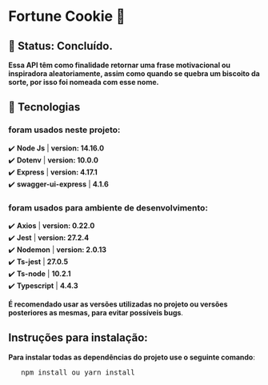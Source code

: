 # Fortune Cookie 🥠

## 🚧 Status: Concluído.

__Essa API têm como finalidade retornar uma frase motivacional ou inspiradora aleatoriamente, assim como quando
se quebra um biscoito da sorte, por isso foi nomeada com esse nome.__

## 🔧 Tecnologias
### foram usados neste projeto:
✔️ **Node Js** | **version: 14.16.0**\
✔️ **Dotenv** | **version: 10.0.0**\
✔️ **Express** | **version: 4.17.1**\
✔️ **swagger-ui-express** | **4.1.6**

### foram usados para ambiente de desenvolvimento:
✔️ **Axios** | **version: 0.22.0**\
✔️ **Jest** | **version: 27.2.4**\
✔️ **Nodemon** | **version: 2.0.13**\
✔️ **Ts-jest** | **27.0.5**\
✔️ **Ts-node** | **10.2.1**\
✔️ **Typescript** | **4.4.3**

__É recomendado usar as versões utilizadas no projeto ou versões posteriores as mesmas, para evitar possíveis bugs__.

## Instruções para instalação:
__Para instalar todas as dependências do projeto use o seguinte comando__:
<pre>
   npm install ou yarn install
</pre>
